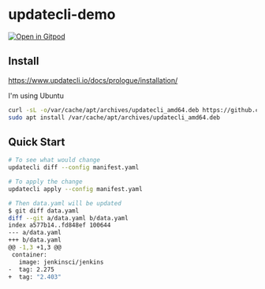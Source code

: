 # updatecli-demo

[![Open in Gitpod](https://gitpod.io/button/open-in-gitpod.svg)](https://gitpod.io/#https://github.com/shenxianpeng/updatecli-demo)


## Install

https://www.updatecli.io/docs/prologue/installation/

I'm using Ubuntu

```bash
curl -sL -o/var/cache/apt/archives/updatecli_amd64.deb https://github.com/updatecli/updatecli/releases/download/v0.71.0/updatecli_amd64.deb
sudo apt install /var/cache/apt/archives/updatecli_amd64.deb
```

## Quick Start

```bash
# To see what would change
updatecli diff --config manifest.yaml

# To apply the change
updatecli apply --config manifest.yaml

# Then data.yaml will be updated
$ git diff data.yaml
diff --git a/data.yaml b/data.yaml
index a577b14..fd848ef 100644
--- a/data.yaml
+++ b/data.yaml
@@ -1,3 +1,3 @@
 container:
   image: jenkinsci/jenkins
-  tag: 2.275
+  tag: "2.403"
```